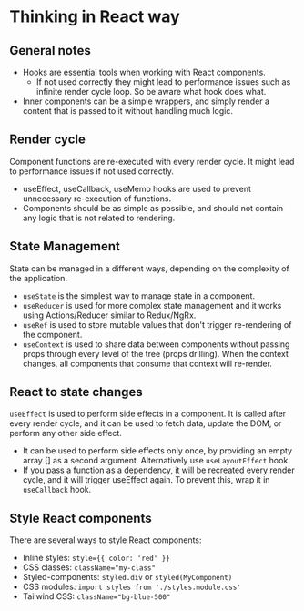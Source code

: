 # Thinking in React way

## General notes

- Hooks are essential tools when working with React components.
  - If not used correctly they might lead to performance issues such as infinite render cycle loop. So be aware what hook does what.
- Inner components can be a simple wrappers, and simply render a content that is passed to it without handling much logic.

## Render cycle

Component functions are re-executed with every render cycle. It might lead to performance issues if not used correctly.

- useEffect, useCallback, useMemo hooks are used to prevent unnecessary re-execution of functions.
- Components should be as simple as possible, and should not contain any logic that is not related to rendering.

## State Management

State can be managed in a different ways, depending on the complexity of the application.

- `useState` is the simplest way to manage state in a component.
- `useReducer` is used for more complex state management and it works using Actions/Reducer similar to Redux/NgRx.
- `useRef` is used to store mutable values that don't trigger re-rendering of the component.
- `useContext` is used to share data between components without passing props through every level of the tree (props drilling). When the context changes, all components that consume that context will re-render.

## React to state changes

`useEffect` is used to perform side effects in a component. It is called after every render cycle, and it can be used to fetch data, update the DOM, or perform any other side effect.

- It can be used to perform side effects only once, by providing an empty array [] as a second argument. Alternatively use `useLayoutEffect` hook.
- If you pass a function as a dependency, it will be recreated every render cycle, and it will trigger useEffect again. To prevent this, wrap it in `useCallback` hook.

## Style React components

There are several ways to style React components:

- Inline styles: `style={{ color: 'red' }}`
- CSS classes: `className="my-class"`
- Styled-components: `styled.div` or `styled(MyComponent)`
- CSS modules: `import styles from './styles.module.css'`
- Tailwind CSS: `className="bg-blue-500"`
